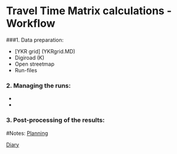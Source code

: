 # Travel Time Matrix calculations -  Workflow



###1. Data preparation:
- [YKR grid] (YKRgrid.MD)
- Digiroad (K)
- Open streetmap
- Run-files 

### 2. Managing the runs:
- 
- 

### 3. Post-processing of the results:



#Notes:
[Planning](Planning.md)


[Diary](WorkflowDiary.md)